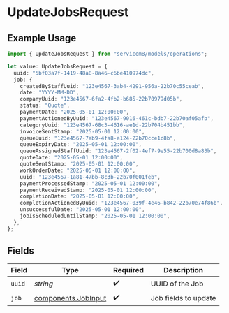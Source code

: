 # UpdateJobsRequest

## Example Usage

```typescript
import { UpdateJobsRequest } from "servicem8/models/operations";

let value: UpdateJobsRequest = {
  uuid: "5bf03a7f-1419-48a8-8a46-c6be410974dc",
  job: {
    createdByStaffUuid: "123e4567-3ab4-4291-956a-22b70c55ceab",
    date: "YYYY-MM-DD",
    companyUuid: "123e4567-6fa2-4fb2-b685-22b70979d05b",
    status: "Quote",
    paymentDate: "2025-05-01 12:00:00",
    paymentActionedByUuid: "123e4567-9016-461c-bdb7-22b70af05afb",
    categoryUuid: "123e4567-68c3-4616-ae1d-22b704b451bb",
    invoiceSentStamp: "2025-05-01 12:00:00",
    queueUuid: "123e4567-7ab9-4fa8-a124-22b70cce1c8b",
    queueExpiryDate: "2025-05-01 12:00:00",
    queueAssignedStaffUuid: "123e4567-2f02-4ef7-9e55-22b700d8a83b",
    quoteDate: "2025-05-01 12:00:00",
    quoteSentStamp: "2025-05-01 12:00:00",
    workOrderDate: "2025-05-01 12:00:00",
    uuid: "123e4567-1a81-47bb-8c3b-22b70f001feb",
    paymentProcessedStamp: "2025-05-01 12:00:00",
    paymentReceivedStamp: "2025-05-01 12:00:00",
    completionDate: "2025-05-01 12:00:00",
    completionActionedByUuid: "123e4567-039f-4e46-b842-22b70e74f86b",
    unsuccessfulDate: "2025-05-01 12:00:00",
    jobIsScheduledUntilStamp: "2025-05-01 12:00:00",
  },
};
```

## Fields

| Field                                                      | Type                                                       | Required                                                   | Description                                                |
| ---------------------------------------------------------- | ---------------------------------------------------------- | ---------------------------------------------------------- | ---------------------------------------------------------- |
| `uuid`                                                     | *string*                                                   | :heavy_check_mark:                                         | UUID of the Job                                            |
| `job`                                                      | [components.JobInput](../../models/components/jobinput.md) | :heavy_check_mark:                                         | Job fields to update                                       |